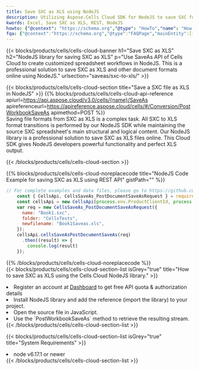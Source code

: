 ```yaml
---
title: Save SXC as XLS using NodeJS 
description: Utilizing Aspose.Cells Cloud SDK for NodeJS to save SXC format file as XLS format file. 
kwords: Excel, Save SXC as XLS, REST, NodeJS
howto: {"@context": "https://schema.org","@type": "HowTo","name": "How to save SXC as XLS using the Cells Cloud NodeJS library.","description": "How to save SXC as XLS using the Cells Cloud NodeJS library.","image": {"@type": "ImageObject"},"url": "/nodejs/saveas/sxc-to-xls/","step": [{ "@type": "HowToStep","name": "How to save SXC as XLS using the Cells Cloud NodeJS library. step 1", "image": {"@type": "ImageObject",},"url": "/nodejs/saveas/sxc-to-xls/","text": "Register an account at <a href='https://dashboard.aspose.cloud/'>Dashboard</a> to get free API quota & authorization details",},{ "@type": "HowToStep","name": "How to save SXC as XLS using the Cells Cloud NodeJS library. step 1", "image": {"@type": "ImageObject",},"url": "/nodejs/saveas/sxc-to-xls/","text": "Install NodeJS library and add the reference (import the library) to your project.",},{ "@type": "HowToStep","name": "How to save SXC as XLS using the Cells Cloud NodeJS library. step 1", "image": {"@type": "ImageObject",},"url": "/nodejs/saveas/sxc-to-xls/","text": "Open the source file in JavaScript.",},{ "@type": "HowToStep","name": "How to save SXC as XLS using the Cells Cloud NodeJS library. step 1", "image": {"@type": "ImageObject",},"url": "/nodejs/saveas/sxc-to-xls/","text": "Use the `PostWorkbookSaveAs` method to retrieve the resulting stream.",}, ],"supply": {"@type": "HowToSupply","name": "document"},"tool": [{"@type": "HowToTool","name": "Visual Studio, Visual Studio Code, WebStorm"},{"@type": "HowToTool","name": "Aspose Cells"}],"totalTime": "PT6M"}
fqa: {"@context":"https://schema.org","@type":"FAQPage","mainEntity":[{"@type":"Question","name":"Why save file as other formats file in C# using REST API?","acceptedAnswer":{"@type":"Answer","text":"Documents are encoded in many ways, and some files may be incompatible with the software you use. To open and read such files, just save them as appropriate file formats.<br/><ol><li>Install .NET SDK and add the reference (import the library) to your project.</li><li>Open the source file in C# using REST API.</li><li>Call the PostWorkbookSaveAsRequest() method, passing an output filename with required extension.</li><li>Get the result of save as a separate file.</li></ol>"}},{"@type":"Question","name":"What file formats can I save as with your C# library?","acceptedAnswer":{"@type":"Answer","text":"We support a variety of file formats for conversion using .NET library, including XLSX, Excel, xls , PDF, CSV, HTML, Markdown, XML, PNG, JPG, TIFF, Json, TXT and many more."}},{"@type":"Question","name":"What is the maximum allowed file size for conversion using this .NET library?","acceptedAnswer":{"@type":"Answer","text":"There are no file size limits for format conversions using .NET library."}}]}
---
```



{{< blocks/products/cells/cells-cloud-banner h1="Save SXC as XLS" h2="NodeJS library for saving SXC as XLS" p="Use SaveAs API of Cells Cloud to create customized spreadsheet workflows in NodeJS. This is a professional solution to save SXC as XLS and other document formats online using NodeJS." urlsection="saveas/sxc-to-xls/" >}}

{{< blocks/products/cells/cells-cloud-section  title="Save a SXC file as XLS in NodeJS" >}}
{{% blocks/products/cells/cells-cloud-api-reference  apiurl=https://api.aspose.cloud/v3.0/cells/{name}/SaveAs  apireferenceurl=https://apireference.aspose.cloud/cells/#/Conversion/PostWorkbookSaveAs  apimethod=POST %}}
<br/>
Saving file formats from SXC as XLS is a complex task. All SXC to XLS format transitions is performed by our NodeJS SDK while maintaining the source SXC spreadsheet's main structural and logical content. Our NodeJS library is a professional solution to save SXC as XLS files online. This Cloud SDK gives NodeJS developers powerful functionality and perfect XLS output.

{{< /blocks/products/cells/cells-cloud-section >}}

{{% blocks/products/cells/cells-cloud-noreplacecode title="NodeJS Code Example for saving SXC as XLS using REST API" gistPath="" %}}
  
```js
// For complete examples and data files, please go to https://github.com/aspose-cells-cloud/aspose-cells-cloud-node/
    const { CellsApi, CellsSaveAs_PostDocumentSaveAsRequest } = require("asposecellscloud");
    const cellsApi = new CellsApi(process.env.ProductClientId, process.env.ProductClientSecret);
    var req = new CellsSaveAs_PostDocumentSaveAsRequest({
      name: "Book1.sxc",
      folder: "CellsTests",
      newfilename: "Book1Saveas.xls",
    });
    cellsApi.cellsSaveAsPostDocumentSaveAs(req)
      .then((result) => {
        console.log(result)
    });
```
  
{{% /blocks/products/cells/cells-cloud-noreplacecode  %}}
<br/>
{{< blocks/products/cells/cells-cloud-section-list isGrey="true"  title="How to save SXC as XLS using the Cells Cloud NodeJS library." >}}
<li>Register an account at <a href="https://dashboard.aspose.cloud/">Dashboard</a> to get free API quota & authorization details</li>
<li>Install NodeJS library and add the reference (import the library) to your project.</li>
<li>Open the source file in JavaScript.</li>
<li>Use the `PostWorkbookSaveAs` method to retrieve the resulting stream.</li>
{{< /blocks/products/cells/cells-cloud-section-list >}}

{{< blocks/products/cells/cells-cloud-section-list isGrey="true"  title="System Requirements" >}}
<li>node v6.17.1 or newer</li>
{{< /blocks/products/cells/cells-cloud-section-list >}}
